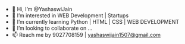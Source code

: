 - 👋 Hi, I’m @YashaswiJain
- 👀 I’m interested in WEB Development | Startups 
- 🌱 I’m currently learning Python | HTML | CSS | WEB DEVELOPMENT 
- 💞️ I’m looking to collaborate on ...
- 📫 Reach me by 9027708159 | yashaswijain1507@gmail.com

<!---
YashaswiJain1/YashaswiJain1 is a ✨ special ✨ repository because its `README.md` (this file) appears on your GitHub profile.
You can click the Preview link to take a look at your changes.
--->
